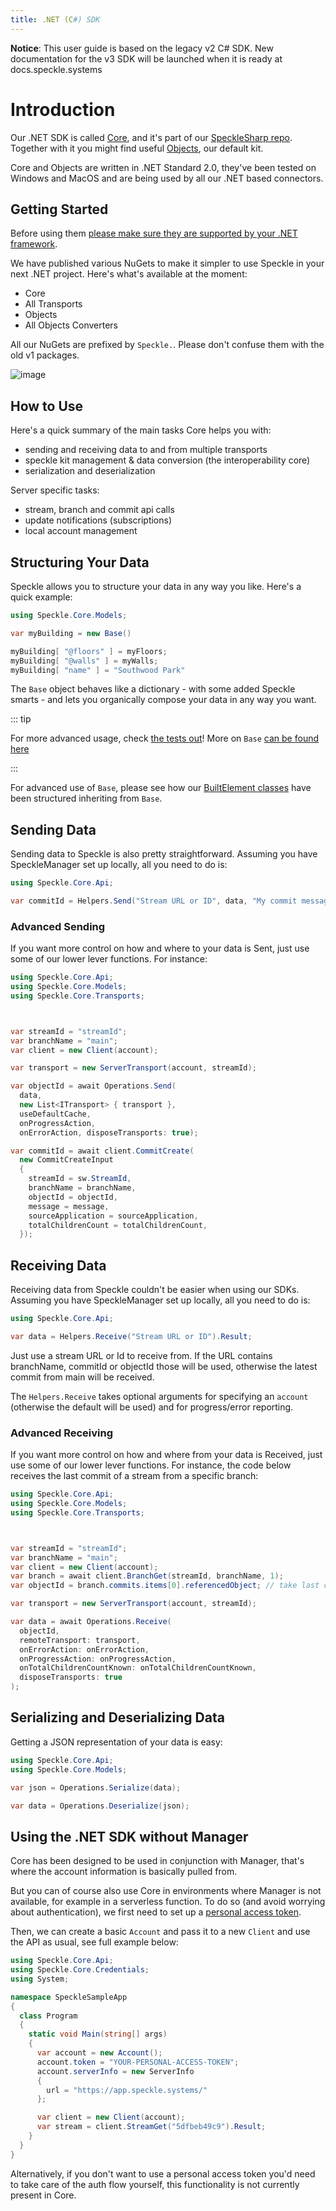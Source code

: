 ```yaml
---
title: .NET (C#) SDK
---
```


<div class="banner-ribbon">
  <span><b>Notice</b>: This user guide is based on the legacy v2 C# SDK.</span>
  <span class="next-gen">New documentation for the v3 SDK will be launched when it is ready at docs.speckle.systems</span>
</div>

# Introduction

Our .NET SDK is called [Core](https://github.com/specklesystems/speckle-sharp/tree/master/Core), and it's part of our [SpeckleSharp repo](https://github.com/specklesystems/speckle-sharp). Together with it you might find useful [Objects](https://github.com/specklesystems/speckle-sharp/tree/master/Objects), our default kit.

Core and Objects are written in .NET Standard 2.0, they've been tested on Windows and MacOS and are being used by all our .NET based connectors.

## Getting Started

Before using them [please make sure they are supported by your .NET framework](https://docs.microsoft.com/en-us/dotnet/standard/net-standard#net-implementation-support).

We have published various NuGets to make it simpler to use Speckle in your next .NET project. Here's what's available at the moment:

- Core
- All Transports
- Objects
- All Objects Converters

All our NuGets are prefixed by `Speckle.`. Please don't confuse them with the old v1 packages.

![image](https://user-images.githubusercontent.com/2679513/113474800-0833f880-946a-11eb-8c90-92b23918a0c8.png)

## How to Use

Here's a quick summary of the main tasks Core helps you with:

- sending and receiving data to and from multiple transports
- speckle kit management & data conversion (the interoperability core)
- serialization and deserialization

Server specific tasks:

- stream, branch and commit api calls
- update notifications (subscriptions)
- local account management

## Structuring Your Data

Speckle allows you to structure your data in any way you like. Here's a quick example:

```cs
using Speckle.Core.Models;

var myBuilding = new Base()

myBuilding[ "@floors" ] = myFloors;
myBuilding[ "@walls" ] = myWalls;
myBuilding[ "name" ] = "Southwood Park"

```

The `Base` object behaves like a dictionary - with some added Speckle smarts - and lets you organically compose your data in any way you want.

::: tip

For more advanced usage, check [the tests out](https://github.com/specklesystems/speckle-sharp/tree/main/Core/Tests)!
More on `Base` [can be found here](/dev/base)

:::

For advanced use of `Base`, please see how our [BuiltElement classes](https://github.com/specklesystems/speckle-sharp/tree/master/Objects/Objects/BuiltElements) have been structured inheriting from `Base`.


## Sending Data

Sending data to Speckle is also pretty straightforward. Assuming you have SpeckleManager set up locally, all you need to do is:

```csharp
using Speckle.Core.Api;

var commitId = Helpers.Send("Stream URL or ID", data, "My commit message").Result;
```

### Advanced Sending

If you want more control on how and where to your data is Sent, just use some of our lower lever functions.
For instance:

```csharp
using Speckle.Core.Api;
using Speckle.Core.Models;
using Speckle.Core.Transports;



var streamId = "streamId";
var branchName = "main";
var client = new Client(account);

var transport = new ServerTransport(account, streamId);

var objectId = await Operations.Send(
  data,
  new List<ITransport> { transport },
  useDefaultCache,
  onProgressAction,
  onErrorAction, disposeTransports: true);

var commitId = await client.CommitCreate(
  new CommitCreateInput
  {
    streamId = sw.StreamId,
    branchName = branchName,
    objectId = objectId,
    message = message,
    sourceApplication = sourceApplication,
    totalChildrenCount = totalChildrenCount,
  });
```

## Receiving Data

Receiving data from Speckle couldn't be easier when using our SDKs. Assuming you have SpeckleManager set up locally, all you need to do is:

```csharp
using Speckle.Core.Api;

var data = Helpers.Receive("Stream URL or ID").Result;
```

Just use a stream URL or Id to receive from. If the URL contains branchName, commitId or objectId those will be used, otherwise the latest commit from main will be received.

The `Helpers.Receive` takes optional arguments for specifying an `account` (otherwise the default will be used) and for progress/error reporting.

### Advanced Receiving

If you want more control on how and where from your data is Received, just use some of our lower lever functions.
For instance, the code below receives the last commit of a stream from a specific branch:

```csharp
using Speckle.Core.Api;
using Speckle.Core.Models;
using Speckle.Core.Transports;



var streamId = "streamId";
var branchName = "main";
var client = new Client(account);
var branch = await client.BranchGet(streamId, branchName, 1);
var objectId = branch.commits.items[0].referencedObject; // take last commit

var transport = new ServerTransport(account, streamId);

var data = await Operations.Receive(
  objectId,
  remoteTransport: transport,
  onErrorAction: onErrorAction,
  onProgressAction: onProgressAction,
  onTotalChildrenCountKnown: onTotalChildrenCountKnown,
  disposeTransports: true
);

```
## Serializing and Deserializing Data

Getting a JSON representation of your data is easy:

```cs
using Speckle.Core.Api;
using Speckle.Core.Models;

var json = Operations.Serialize(data);

var data = Operations.Deserialize(json);

```

## Using the .NET SDK without Manager

Core has been designed to be used in conjunction with Manager, that's where the account information is basically pulled from.

But you can of course also use Core in environments where Manager is not available, for example in a serverless function.
To do so (and avoid worrying about authentication), we first need to set up a [personal access token](/dev/tokens).

Then, we can create a basic `Account` and pass it to a new `Client` and use the API as usual, see full example below:

```csharp
using Speckle.Core.Api;
using Speckle.Core.Credentials;
using System;

namespace SpeckleSampleApp
{
  class Program
  {
    static void Main(string[] args)
    {
      var account = new Account();
      account.token = "YOUR-PERSONAL-ACCESS-TOKEN";
      account.serverInfo = new ServerInfo
      {
        url = "https://app.speckle.systems/"
      };

      var client = new Client(account);
      var stream = client.StreamGet("5dfbeb49c9").Result;
    }
  }
}

```

Alternatively, if you don't want to use a personal access token you'd need to take care of the auth flow yourself, this functionality is not currently present in Core.
